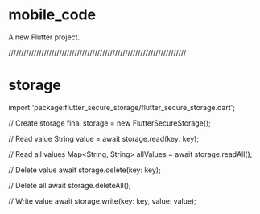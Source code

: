 # mobile_code

A new Flutter project.


//////////////////////////////////////////////////////////////////////
# storage

import 'package:flutter_secure_storage/flutter_secure_storage.dart';

// Create storage
final storage = new FlutterSecureStorage();

// Read value
String value = await storage.read(key: key);

// Read all values
Map<String, String> allValues = await storage.readAll();

// Delete value
await storage.delete(key: key);

// Delete all
await storage.deleteAll();

// Write value
await storage.write(key: key, value: value);